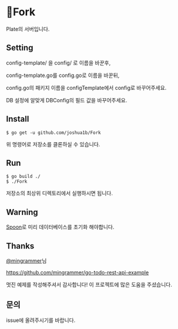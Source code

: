:fork_and_knife:Fork
==========
Plate의 서버입니다.

Setting
--------
config-template/ 을 config/ 로 이름을 바꾼후,


config-template.go를 config.go로 이름을 바꾼뒤,


config.go의 패키지 이름을 configTemplate에서 config로 바꾸어주세요.


DB 설정에 알맞게 DBConfig의 필드 값을 바꾸어주세요.

Install
--------
```
$ go get -u github.com/joshua1b/Fork
```
위 명령어로 저장소를 클론하실 수 있습니다.

Run
------
```
$ go build ./
$ ./Fork
```
저장소의 최상위 디렉토리에서 실행하시면 됩니다.

Warning
--------
[Spoon](https://github.com/joshua1b/Spoon)로 미리 데이터베이스를 초기화 해야합니다.

Thanks
-------
[@mingrammer](https://github.com/mingrammer/)님


https://github.com/mingrammer/go-todo-rest-api-example


멋진 예제를 작성해주셔서 감사합니다! 이 프로젝트에 많은 도움을 주셨습니다.

문의
--------
issue에 올려주시기를 바랍니다.
